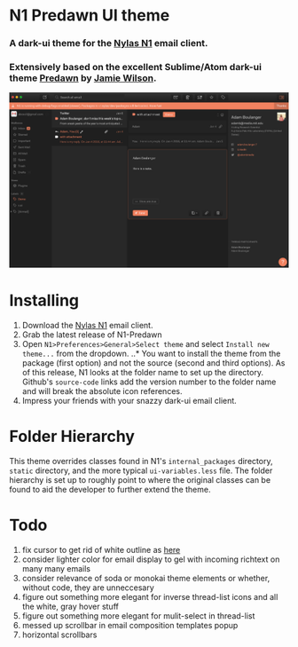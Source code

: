# N1 Predawn UI theme
### A dark-ui theme for the [Nylas N1](https://www.nylas.com/n1) email client.

### Extensively based on the excellent Sublime/Atom dark-ui theme [Predawn](https://github.com/jamiewilson/predawn) by [Jamie Wilson](https://github.com/jamiewilson).

![Screenshot](./N1-Predawn-Screen.png?raw=true)

# Installing
1. Download the [Nylas N1](https://www.nylas.com/n1) email client.
2. Grab the latest release of N1-Predawn
3. Open `N1>Preferences>General>Select theme` and select `Install new theme...` from the dropdown.
..* You want to install the theme from the package (first option) and not the source (second and third options). As of this release, N1 looks at the folder name to set up the directory. Github's `source-code` links add the version number to the folder name and will break the absolute icon references.
4. Impress your friends with your snazzy dark-ui email client.

# Folder Hierarchy
This theme overrides classes found in N1's `internal_packages` directory, `static` directory, and the more typical `ui-variables.less` file.  The folder hierarchy is set up to roughly point to where the original classes can be found to aid the developer to further extend the theme.

# Todo
1. fix cursor to get rid of white outline as [here](https://discuss.atom.io/t/mouse-cursor-of-editing-status-in-dark-theme/10694)
2. consider lighter color for email display to gel with incoming richtext on many many emails
3. consider relevance of soda or monokai theme elements or whether, without code, they are unneccesary
4. figure out something more elegant for inverse thread-list icons and all the white, gray hover stuff
5. figure out something more elegant for mulit-select in thread-list
6. messed up scrollbar in email composition templates popup
7. horizontal scrollbars
